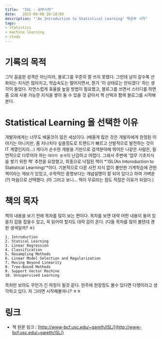 ```yaml
---
title:  "ISL - 공부시작"
date:   2015-09-08 20:18:00
description: "'An Introduction to Statistical Learning' 책공부 시작"
tags: 
- statistics
- machine learning
- study
---
```


# 기록의 목적
그닥 꼼꼼한 성격은 아닌지라, 블로그를 꾸준히 잘 쓰지 못했다. 
그런데 날이 갈수록 산화되는 지식은 많아지고, 학습속도는 떨어지면서, 뭔가 '이 상태로는 안되겠다' 하는 생각이 들었다.
자연스럽게 효율을 높일 방법이 필요했고, 블로그를 쓰면서 스터디를 하면 좀 오래 사용 가능한 지식을 쌓아 둘 수 있을 것 같아서 책 선택과 함께 블로그를 시작해 본다.

# Statistical Learning 을 선택한 이유
개발자에게는 너무도 배울것이 많은 세상이다. 
(배울게 많은 것은 개발자에게 한정된 이야기는 아니지만, 좀 지나치다 싶을정도로 트랜드가 빠르고 산발적으로 발전하는 것이 IT 계열인지라...) 
게다가 순수한 개발을 기반으로 검색분야에 뛰어든 나같은 사람은, 필연적으로 다루어야 하는 `데이터 분석`이 난감하고 어렵다.
그래서 주변에 '업무 기초지식을 쌓기 위한 책' 추천을 요청했고, 최종으로 낙점된 책이 *'ISL(An Intoroduction to Statistical Learning)'*이다. 
기본적으로 다른 사전 지식 없이 볼만한 기계학습에 관한 책이라는 제보가 있었고, 수학적인 증명보다는 개념설명이 잘 되어 있다고 하여 가벼운(?) 마음으로 선택했다.
(아 그러고 보니... 책이 무료라는 점도 적잖은 이유가 되었다.)


# 책의 목자
책의 내용을 보기 전에 목차를 많이 보는 편이다. 목차를 보면 대략 어떤 내용이 들어 있을지 감을 잡을수 있고, 꼭 읽어야 할지도 대략 감이 온다. (다들 목차를 많이 볼텐데 괜한 생색일까? ㅎ)

	1. Introduction
	2. Statical Learning
	3. Linear Regression
	4. Classification
	5. Resampling Methods
	6. Linear Model Selection and Regularization
	7. Moving Beyond Linearity
	8. Tree-Based Methods
	9. Support Vector Machine
	10. Unsupervised Learning

목차만 보아도 무언가 긴 여정이 될것 같다. 한주에 한장정도 볼수 있다면 다행이라고 생각하고 있다. 자 그러면 시작해볼까나? ㅎㅎ

# 링크
- 책 원문 링크 : [http://www-bcf.usc.edu/~gareth/ISL/](http://www-bcf.usc.edu/~gareth/ISL/)
